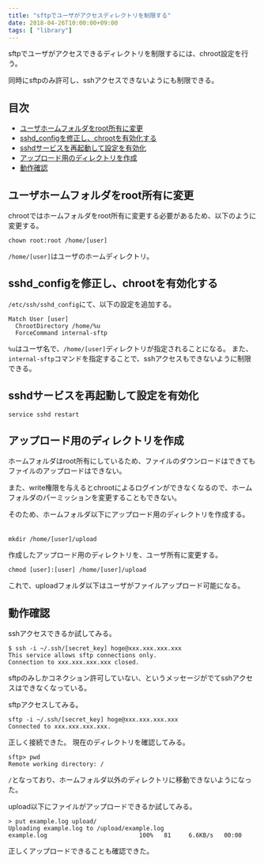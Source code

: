 ```yaml
---
title: "sftpでユーザがアクセスディレクトリを制限する"
date: 2018-04-26T10:00:00+09:00
tags: [ "library"]
---
```


sftpでユーザがアクセスできるディレクトリを制限するには、chroot設定を行う。

同時にsftpのみ許可し、sshアクセスできないようにも制限できる。

## 目次
- [ユーザホームフォルダをroot所有に変更](#ユーザホームフォルダをroot所有に変更)
- [sshd_configを修正し、chrootを有効化する](#sshd_configを修正し、chrootを有効化する)
- [sshdサービスを再起動して設定を有効化](#sshdサービスを再起動して設定を有効化)
- [アップロード用のディレクトリを作成](#アップロード用のディレクトリを作成)
- [動作確認](#動作確認)

## ユーザホームフォルダをroot所有に変更
chrootではホームフォルダをroot所有に変更する必要があるため、以下のように変更する。

```
chown root:root /home/[user]
```

`/home/[user]`はユーザのホームディレクトリ。


## sshd_configを修正し、chrootを有効化する
`/etc/ssh/sshd_config`にて、以下の設定を追加する。

```
Match User [user]
  ChrootDirectory /home/%u
  ForceCommand internal-sftp
```

`%u`はユーザ名で、`/home/[user]`ディレクトリが指定されることになる。
また、`internal-sftp`コマンドを指定することで、sshアクセスもできないように制限できる。

## sshdサービスを再起動して設定を有効化

```
service sshd restart
```

## アップロード用のディレクトリを作成
ホームフォルダはroot所有にしているため、ファイルのダウンロードはできてもファイルのアップロードはできない。  

また、write権限を与えるとchrootによるログインができなくなるので、ホームフォルダのパーミッションを変更することもできない。

そのため、ホームフォルダ以下にアップロード用のディレクトリを作成する。
　
```
mkdir /home/[user]/upload
```

作成したアップロード用のディレクトリを、ユーザ所有に変更する。

```
chmod [user]:[user] /home/[user]/upload
```

これで、uploadフォルダ以下はユーザがファイルアップロード可能になる。


## 動作確認

sshアクセスできるか試してみる。
```
$ ssh -i ~/.ssh/[secret_key] hoge@xxx.xxx.xxx.xxx
This service allows sftp connections only.
Connection to xxx.xxx.xxx.xxx closed.
```

sftpのみしかコネクション許可していない、というメッセージがでてsshアクセスはできなくなっている。

sftpアクセスしてみる。
```
sftp -i ~/.ssh/[secret_key] hoge@xxx.xxx.xxx.xxx
Connected to xxx.xxx.xxx.xxx.
```

正しく接続できた。
現在のディレクトリを確認してみる。

```
sftp> pwd
Remote working directory: /
```

`/`となっており、ホームフォルダ以外のディレクトリに移動できないようになった。

upload以下にファイルがアップロードできるか試してみる。

```
> put example.log upload/
Uploading example.log to /upload/example.log
example.log                          100%   81     6.6KB/s   00:00
```

正しくアップロードできることも確認できた。
